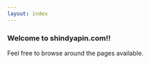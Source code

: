 ```yaml
---
layout: index
---
```


### Welcome to shindyapin.com!!

Feel free to browse around the pages available.
